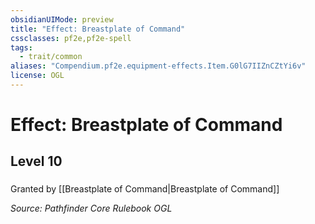 ```yaml
---
obsidianUIMode: preview
title: "Effect: Breastplate of Command"
cssclasses: pf2e,pf2e-spell
tags:
  - trait/common
aliases: "Compendium.pf2e.equipment-effects.Item.G0lG7IIZnCZtYi6v"
license: OGL
---
```

# Effect: Breastplate of Command
## Level 10
### 






Granted by [[Breastplate of Command|Breastplate of Command]]

*Source: Pathfinder Core Rulebook*
*OGL*